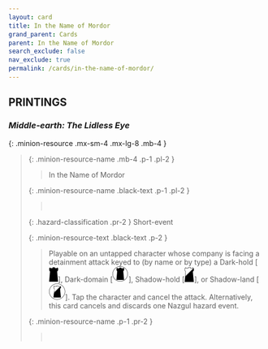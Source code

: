 ```yaml
---
layout: card
title: In the Name of Mordor
grand_parent: Cards
parent: In the Name of Mordor
search_exclude: false
nav_exclude: true
permalink: /cards/in-the-name-of-mordor/
---
```


## PRINTINGS


### _Middle-earth: The Lidless Eye_

{: .minion-resource .mx-sm-4 .mx-lg-8 .mb-4 }
> {: .minion-resource-name .mb-4 .p-1 .pl-2 }
> > <div class="hazard-mp"></div>
> > <div class="card-name">In the Name of Mordor</div>
>
> {: .minion-resource-name .black-text .p-1 .pl-2 }
> > &nbsp;
>
> {: .hazard-classification .pr-2 }
> Short-event
>
> {: .minion-resource-text .black-text .p-2 }
> > Playable on an untapped character whose company is facing a detainment attack keyed to (by name or by type) a Dark-hold \[![](/assets/images/dark-hold.svg)], Dark-domain \[![](/assets/images/dark-domain.svg)], Shadow-hold \[![](/assets/images/shadow-hold.svg)], or Shadow-land \[![](/assets/images/shadow-land.svg)]. Tap the character and cancel the attack.  Alternatively, this card cancels and discards one Nazgul hazard event. 
> 
> {: .minion-resource-name .p-1 .pr-2 }
> > <div class="card-shield"></div>
> > <div class="card-corruption-white">&nbsp;</div>
